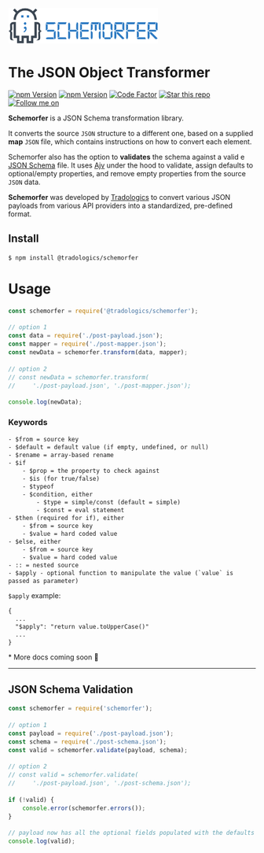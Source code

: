 <img src="https://github.com/tradologics/schemorfer/blob/main/assets/logo.png?raw=true" height="72">

# The JSON Object Transformer

<a href="https://tradologics.com/opensource"><img alt="npm Version" src="https://img.shields.io/badge/By-Tradologics-7269a6"></a>
<a href="https://www.npmjs.com/package/@tradologics/schemorfer"><img alt="npm Version" src="https://badge.fury.io/js/%40tradologics%2Fschemorfer.svg"></a>
<a href="https://www.codefactor.io/repository/github/tradologics/schemorfer"><img alt="Code Factor" src="https://www.codefactor.io/repository/github/tradologics/schemorfer/badge"></a>
<a href="https://github.com/tradologics/schemorfer"><img alt="Star this repo" src="https://img.shields.io/github/stars/tradologics/schemorfer.svg?style=social&label=Star&maxAge=60"></a>
<a href="https://twitter.com/aroussi"><img alt="Follow me on" src="https://img.shields.io/twitter/follow/tradologics.svg?style=social&label=Follow&maxAge=60"></a>


**Schemorfer** is a JSON Schema transformation library.

It converts the source `JSON` structure to a different one, based on a supplied **map** `JSON` file, which contains instructions on how to convert each element.

Schemorfer also has the option to **validates** the schema against a valid e [JSON Schema](https://json-schema.org/understanding-json-schema/index.html) file. It uses [Ajv](https://github.com/ajv-validator/ajv) under the hood to validate, assign defaults to optional/empty properties, and remove empty properties from the source `JSON` data.

**Schemorfer** was developed by [Tradologics](https://tradologics.com) to convert various JSON payloads from various API providers into a standardized, pre-defined format.

## Install

```
$ npm install @tradologics/schemorfer
```

# Usage

```javascript
const schemorfer = require('@tradologics/schemorfer');

// option 1
const data = require('./post-payload.json');
const mapper = require('./post-mapper.json');
const newData = schemorfer.transform(data, mapper);

// option 2
// const newData = schemorfer.transform(
//     './post-payload.json', './post-mapper.json');

console.log(newData);
```


### Keywords

```
- $from = source key
- $default = default value (if empty, undefined, or null)
- $rename = array-based rename
- $if
    - $prop = the property to check against
    - $is (for true/false)
    - $typeof
    - $condition, either
        - $type = simple/const (default = simple)
        - $const = eval statement
- $then (required for if), either
    - $from = source key
    - $value = hard coded value
- $else, either
    - $from = source key
    - $value = hard coded value
- :: = nested source
- $apply - optional function to manipulate the value (`value` is passed as parameter)
```

`$apply` example:
```
{
  ...
  "$apply": "return value.toUpperCase()"
  ...
}
```
\* More docs coming soon 🙂

---

## JSON Schema Validation

```javascript
const schemorfer = require('schemorfer');

// option 1
const payload = require('./post-payload.json');
const schema = require('./post-schema.json');
const valid = schemorfer.validate(payload, schema);

// option 2
// const valid = schemorfer.validate(
//     './post-payload.json', './post-schema.json');

if (!valid) {
    console.error(schemorfer.errors());
}

// payload now has all the optional fields populated with the defaults
console.log(valid);
```

